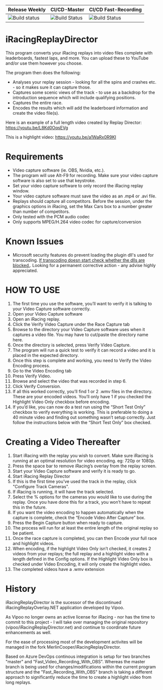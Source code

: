 | Release Weekly | CI/CD-Master | CI/CD Fast-Recording |
| -------------------- | -------------------- | -------------------- |
| ![Build status](https://dev.azure.com/MerlinCooper/iRacingReplayDirector/_apis/build/status/iRacingReplayDirector_Release_Weekly) | ![Build Status](https://dev.azure.com/MerlinCooper/iRacingReplayDirector/_apis/build/status/iRacingReplayDirector_Master?branchName=master) | ![Build Status](https://dev.azure.com/MerlinCooper/iRacingReplayDirector/_apis/build/status/iRacingReplayDirector_OBS%20Fast%20Record%20Branch%20(alpha)?branchName=Fast_Video_Recording_With_OBS) |

iRacingReplayDirector
=====================

This program converts your iRacing replays into video files complete with leaderboards, fastest laps, and more. You can upload these to YouTube and/or use them however you choose.

The program then does the following:
* Analyses your replay session - looking for all the spins and crashes etc. - so it makes sure it can capture those.
* Captures some scenic views of the track - to use as a backdrop for the introduction sequence which will include qualifying positions.
* Captures the entire race.
* Encodes the results which will add the leaderboard information and create the video file(s). 

Here is an example of a full length video created by Replay Director:
https://youtu.be/L8Kd0OqsEVg

This is a highlight video:
https://youtu.be/a1WaRx0R9KI 

Requirements
============
* Video capture software (ie. OBS, Nvidia, etc.).
* The program will use Alt-F9 for recording. Make sure your video capture software is also set to use that keystroke.
* Set your video capture software to only record the iRacing replay window.
* Your video capture software must save the video as an .mp4 or .avi file.
* Replays should capture all competitors. Before the session, under the graphics options in iRacing, set the Max Cars box to a number greater than number of competitors.
* Only tested with the PCM audio codec
* Only supports MPEG/H.264 video codec for capture/conversion

Known Issues
============

- Microsoft security features do prevent loading the plugin dll's used for transcoding. [If transcoding doesn start check whether the dlls are blocked.](https://github.com/MerlinCooper/iRacingReplayDirector/issues/91#issuecomment-1417442193). Looking for a permanent corrective action - any advise highly appreciated.  

HOW TO USE
==========

1. The first time you use the software, you’ll want to verify it is talking to your Video Capture software correctly. 
2. Open your Video Capture software
3. Open an iRacing replay.
4. Click the Verify Video Capture under the Race Capture tab
5. Browse to the directory your Video Capture software uses when it captures a video file. You may have to cut/paste the directory name here.
6. Once the directory is selected, press Verify Video Capture.
7. The program will run a quick test to verify it can record a video and it is placed in the expected directory.
8. Once this step is complete and working, you need to Verify the Video Encoding process.
9. Go to the Video Encoding tab
10. Press Verify Video.
11. Browse and select the video that was recorded in step 6.
12. Click Verify Conversion.
13. If all this worked correctly, you’ll find 1 or 2 .wmv files in the directory. These are your encoded videos. You’ll only have 1 if you checked the Highlight Video Only checkbox before encoding.
14. If you’d like, you can now do a test run using the “Short Test Only” checkbox to verify everything is working. This is preferable to doing a 40 minute video and finding out something wasn’t setup correctly. Just follow the instructions below with the “Short Test Only” box checked.

Creating a Video Thereafter
===========================
1. Start iRacing with the replay you wish to convert. Make sure iRacing is running at an optimal resolution for video encoding. eg: 720p or 1080p.
2. Press the space bar to remove iRacing’s overlay from the replay screen.
3. Start your Video Capture software and verify it is ready to go.
4. Start iRacing Replay Director
5. If this is the first time you’ve used the track in the replay, click "Configure Track Cameras".
6. If iRacing is running, it will have the track selected.
7. Select the % options for the cameras you would like to use during the replay. Once you have done this for a track, you won’t have to repeat this in the future.
8. If you want the video encoding to happen automatically when the capture is complete, check the “Encode Video After Capture” box.
9. Press the Begin Capture button when ready to capture.
10. The process will run for at least the entire length of the original replay so be patient.
11. Once the race capture is completed, you can then Encode your full race and highlight videos.
12. When encoding, if the highlight Video Only isn’t checked, it creates 2 videos from your replays; the full replay and a highlight video with a length defined in the Config options. If the Highlight Video Only box is checked under Video Encoding, it will only create the highlight video.
13. The completed videos have a .wmv extension

History
==============
iRacingReplayDirector is the sucessor of the discontinued iRacingReplayOverlay.NET application developed by Vipoo. 

As Vipoo no longer owns an active license for iRacing - nor has the time to commit to this project - I will take over managing the original repository (vipoo/iRacingReplayDirector.net) and continue to coordinate future enhancements as well.  

For the ease of processing most of the development activites will be managed in the fork MerlinCooper/iRacingReplayDirector. 

Based on Azure DevOps continous integration is setup for two branches "master" and "Fast_Video_Recording_With_OBS". Whereas the master branch is being used for changes/modifications within the current program structure and the "Fast_Recording_With_OBS" branch is taking a different approach to significantly reduce the time to create a highlight video from long replays. 
